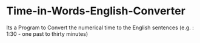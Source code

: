 # Time-in-Words-English-Converter
Its a Program to Convert the numerical time to the English sentences (e.g. : 1:30 - one past to thirty minutes)
